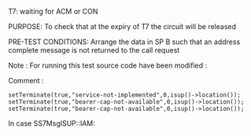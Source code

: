 
T7: waiting for ACM or CON


PURPOSE: To check that at the expiry of T7 the circuit will be released

PRE-TEST CONDITIONS: Arrange the data in SP B such that an address complete message is not returned to the call request


Note : For running this test source code have been modified :

Comment :

	setTerminate(true,"service-not-implemented",0,isup()->location());
	setTerminate(true,"bearer-cap-not-available",0,isup()->location());
	setTerminate(true,"bearer-cap-not-available",0,isup()->location());

In 	case SS7MsgISUP::IAM:



